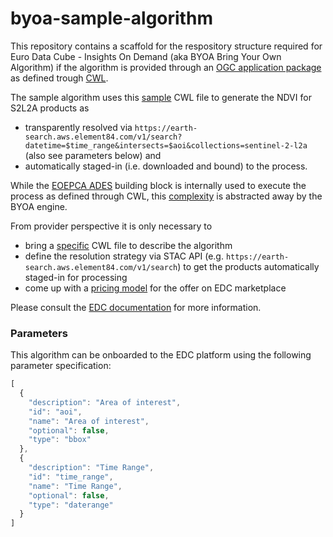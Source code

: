# byoa-sample-algorithm

This repository contains a scaffold for the respository structure required for Euro Data Cube - Insights On Demand (aka BYOA Bring Your Own Algorithm) if the algorithm is provided through an [OGC application package](https://docs.ogc.org/bp/20-089r1.html) as defined trough [CWL](https://www.commonwl.org/).

The sample algorithm uses this [sample](https://github.com/EOEPCA/eoepca/blob/9b1ec50965c575c2a9ba8271173fad7d3dee3a91/test/acceptance/02__Processing/01__ADES/data/application-package-cwl.cwl) CWL file to generate the NDVI for S2L2A products as
- transparently resolved via `https://earth-search.aws.element84.com/v1/search?datetime=$time_range&intersects=$aoi&collections=sentinel-2-l2a` (also see parameters below) and
- automatically staged-in (i.e. downloaded and bound)
to the process.

While the [EOEPCA ADES](https://eoepca.github.io/proc-ades/master/) building block is internally used to execute the process as defined through CWL, this [complexity](https://github.com/EOEPCA/eoepca/blob/9b1ec50965c575c2a9ba8271173fad7d3dee3a91/test/acceptance/02__Processing/01__ADES/data/ADES-processing.md) is abstracted away by the BYOA engine.

From provider perspective it is only necessary to 
- bring a [specific](ogc-capp-package.cwl) CWL file to describe the algorithm
- define the resolution strategy via STAC API (e.g. `https://earth-search.aws.element84.com/v1/search`) to get the products automatically staged-in for processing
- come up with a [pricing model](estimate_costs.ipynb) for the offer on EDC marketplace

Please consult the [EDC documentation](https://eurodatacube.com/documentation/offer_algorithms_for_on_demand_data_generation) for more information.

### Parameters

This algorithm can be onboarded to the EDC platform using the following parameter specification:

```javascript
[
  {
    "description": "Area of interest",
    "id": "aoi",
    "name": "Area of interest",
    "optional": false,
    "type": "bbox"
  },
  {
    "description": "Time Range",
    "id": "time_range",
    "name": "Time Range",
    "optional": false,
    "type": "daterange"
  }
]
```

